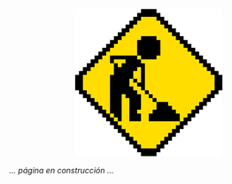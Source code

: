 

<div style="text-align:center;">
    <img src="./img/underconstruction.gif" alt="under-construction" style="max-width:100%;" />
</div>


*... página en construcción ...*
